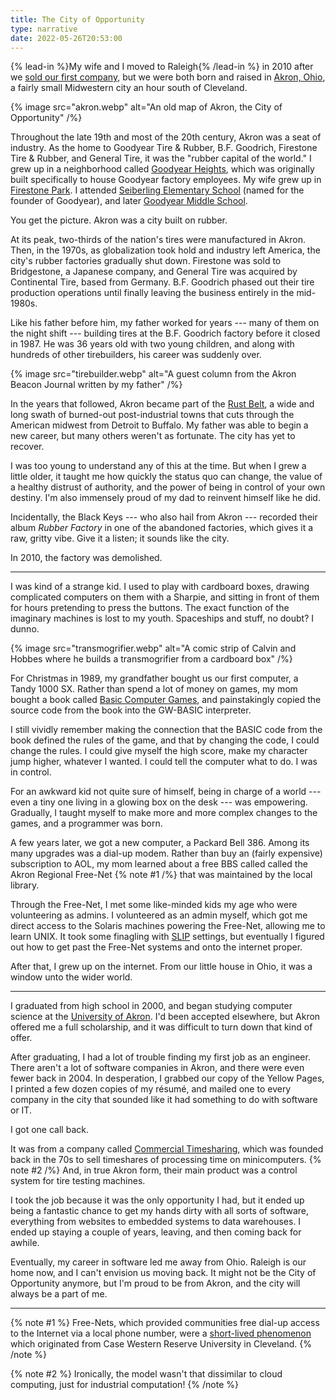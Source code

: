 ```yaml
---
title: The City of Opportunity
type: narrative
date: 2022-05-26T20:53:00
---
```


{% lead-in %}My wife and I moved to Raleigh{% /lead-in %} in 2010 after we [sold our first company](/writing/take-the-money-and-run), but we were both born and raised in [Akron, Ohio](https://en.wikipedia.org/wiki/Akron,_Ohio), a fairly small Midwestern city an hour south of Cleveland.

{% image src="akron.webp" alt="An old map of Akron, the City of Opportunity" /%}

Throughout the late 19th and most of the 20th century, Akron was a seat of industry. As the home to Goodyear Tire & Rubber, B.F. Goodrich, Firestone Tire & Rubber, and General Tire, it was the "rubber capital of the world." I grew up in a neighborhood called [Goodyear Heights](http://en.wikipedia.org/wiki/Neighborhoods_in_Akron,_Ohio#Goodyear_Heights), which was originally built specifically to house Goodyear factory employees. My wife grew up in [Firestone Park](https://en.wikipedia.org/wiki/Neighborhoods_in_Akron,_Ohio#Firestone_Park). I attended [Seiberling Elementary School](https://seiberlingclc.akronschools.com/) (named for the founder of Goodyear), and later [Goodyear Middle School](https://www.flickr.com/photos/pyathia/sets/72157644726552273/).

You get the picture. Akron was a city built on rubber.

At its peak, two-thirds of the nation's tires were manufactured in Akron. Then, in the 1970s, as globalization took hold and industry left America, the city's rubber factories gradually shut down. Firestone was sold to Bridgestone, a Japanese company, and General Tire was acquired by Continental Tire, based from Germany. B.F. Goodrich phased out their tire production operations until finally leaving the business entirely in the mid-1980s.

Like his father before him, my father worked for years --- many of them on the night shift --- building tires at the B.F. Goodrich factory before it closed in 1987. He was 36 years old with two young children, and along with hundreds of other tirebuilders, his career was suddenly over.

{% image src="tirebuilder.webp" alt="A guest column from the Akron Beacon Journal written by my father" /%}

In the years that followed, Akron became part of the [Rust Belt](https://en.wikipedia.org/wiki/Rust_Belt), a wide and long swath of burned-out post-industrial towns that cuts through the American midwest from Detroit to Buffalo. My father was able to begin a new career, but many others weren't as fortunate. The city has yet to recover.

I was too young to understand any of this at the time. But when I grew a little older, it taught me how quickly the status quo can change, the value of a healthy distrust of authority, and the power of being in control of your own destiny. I'm also immensely proud of my dad to reinvent himself like he did.

Incidentally, the Black Keys --- who also hail from Akron --- recorded their album _Rubber Factory_ in one of the abandoned factories, which gives it a raw, gritty vibe. Give it a listen; it sounds like the city.

In 2010, the factory was demolished.

---

I was kind of a strange kid. I used to play with cardboard boxes, drawing complicated computers on them with a Sharpie, and sitting in front of them for hours pretending to press the buttons. The exact function of the imaginary machines is lost to my youth. Spaceships and stuff, no doubt? I dunno.

{% image src="transmogrifier.webp" alt="A comic strip of Calvin and Hobbes where he builds a transmogrifier from a cardboard box" /%}

For Christmas in 1989, my grandfather bought us our first computer, a Tandy 1000 SX. Rather than spend a lot of money on games, my mom bought a book called [Basic Computer Games](http://www.amazon.com/BASIC-Computer-Games-Microcomputer-Edition/dp/0894800523), and painstakingly copied the source code from the book into the GW-BASIC interpreter.

I still vividly remember making the connection that the BASIC code from the book defined the rules of the game, and that by changing the code, I could change the rules. I could give myself the high score, make my character jump higher, whatever I wanted. I could tell the computer what to do. I was in control.

For an awkward kid not quite sure of himself, being in charge of a world --- even a tiny one living in a glowing box on the desk --- was empowering. Gradually, I taught myself to make more and more complex changes to the games, and a programmer was born.

A few years later, we got a new computer, a Packard Bell 386. Among its many upgrades was a dial-up modem. Rather than buy an (fairly expensive) subscription to AOL, my mom learned about a free BBS called called the Akron Regional Free-Net {% note #1 /%} that was maintained by the local library.

Through the Free-Net, I met some like-minded kids my age who were volunteering as admins. I volunteered as an admin myself, which got me direct access to the Solaris machines powering the Free-Net, allowing me to learn UNIX. It took some finagling with [SLIP](https://en.wikipedia.org/wiki/Serial_Line_Internet_Protocol) settings, but eventually I figured out how to get past the Free-Net systems and onto the internet proper.

After that, I grew up on the internet. From our little house in Ohio, it was a window unto the wider world.

---

I graduated from high school in 2000, and began studying computer science at the [University of Akron](https://uakron.edu). I'd been accepted elsewhere, but Akron offered me a full scholarship, and it was difficult to turn down that kind of offer.

After graduating, I had a lot of trouble finding my first job as an engineer. There aren't a lot of software companies in Akron, and there were even fewer back in 2004. In desperation, I grabbed our copy of the Yellow Pages, I printed a few dozen copies of my résumé, and mailed one to every company in the city that sounded like it had something to do with software or IT.

I got one call back.

It was from a company called [Commercial Timesharing](https://comtime.com), which was founded back in the 70s to sell timeshares of processing time on minicomputers. {% note #2 /%} And, in true Akron form, their main product was a control system for tire testing machines.

I took the job because it was the only opportunity I had, but it ended up being a fantastic chance to get my hands dirty with all sorts of software, everything from websites to embedded systems to data warehouses. I ended up staying a couple of years, leaving, and then coming back for awhile.

Eventually, my career in software led me away from Ohio. Raleigh is our home now, and I can't envision us moving back. It might not be the City of Opportunity anymore, but I'm proud to be from Akron, and the city will always be a part of me.

---

{% note #1 %}
Free-Nets, which provided communities free dial-up access to the Internet via a local phone number, were a [short-lived phenomenon](https://www.vice.com/en/article/qvwayd/cleveland-free-net-the-cheap-way-dial-up-users-got-online) which originated from Case Western Reserve University in Cleveland.
{% /note %}

{% note #2 %}
Ironically, the model wasn't that dissimilar to cloud computing, just for industrial computation!
{% /note %}

